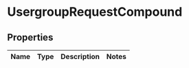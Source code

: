 
# UsergroupRequestCompound

## Properties
| Name | Type | Description | Notes |
| ------------ | ------------- | ------------- | ------------- |



